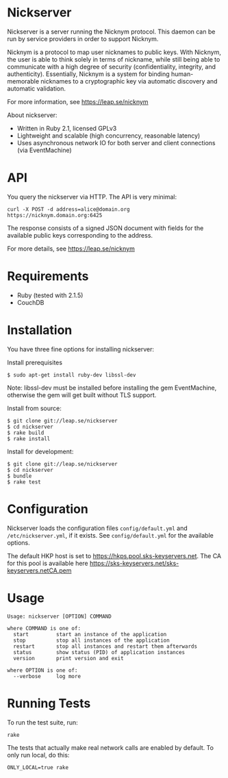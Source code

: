 Nickserver
==================================

Nickserver is a server running the Nicknym protocol. This daemon can be run by
service providers in order to support Nicknym.

Nicknym is a protocol to map user nicknames to public keys. With Nicknym, the
user is able to think solely in terms of nickname, while still being able to
communicate with a high degree of security (confidentiality, integrity, and
authenticity). Essentially, Nicknym is a system for binding human-memorable
nicknames to a cryptographic key via automatic discovery and automatic
validation.

For more information, see https://leap.se/nicknym

About nickserver:

* Written in Ruby 2.1, licensed GPLv3
* Lightweight and scalable (high concurrency, reasonable latency)
* Uses asynchronous network IO for both server and client connections (via EventMachine)

API
==================================

You query the nickserver via HTTP. The API is very minimal:

    curl -X POST -d address=alice@domain.org https://nicknym.domain.org:6425

The response consists of a signed JSON document with fields for the available
public keys corresponding to the address.

For more details, see https://leap.se/nicknym

Requirements
==================================

* Ruby (tested with 2.1.5)
* CouchDB

Installation
==================================

You have three fine options for installing nickserver:

Install prerequisites

    $ sudo apt-get install ruby-dev libssl-dev

Note: libssl-dev must be installed before installing the gem EventMachine,
otherwise the gem will get built without TLS support.

Install from source:

    $ git clone git://leap.se/nickserver
    $ cd nickserver
    $ rake build
    $ rake install

Install for development:

    $ git clone git://leap.se/nickserver
    $ cd nickserver
    $ bundle
    $ rake test

Configuration
==================================

Nickserver loads the configuration files `config/default.yml` and
`/etc/nickserver.yml`, if it exists. See `config/default.yml` for the
available options.

The default HKP host is set to https://hkps.pool.sks-keyservers.net. The CA
for this pool is available here https://sks-keyservers.net/sks-keyservers.netCA.pem

Usage
==================================

    Usage: nickserver [OPTION] COMMAND

    where COMMAND is one of:
      start         start an instance of the application
      stop          stop all instances of the application
      restart       stop all instances and restart them afterwards
      status        show status (PID) of application instances
      version       print version and exit

    where OPTION is one of:
      --verbose     log more

Running Tests
==================================

To run the test suite, run:

    rake

The tests that actually make real network calls are enabled by default. To only run local, do this:

    ONLY_LOCAL=true rake
